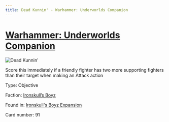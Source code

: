 ```yaml
---
title: Dead Kunnin' - Warhammer: Underworlds Companion
---
```


# [Warhammer: Underworlds Companion](https://guidokessels.github.io/wh-underworlds)

  

![Dead Kunnin'](https://warhammerunderworlds.com/wp-content/uploads/sites/6/2017/12/091_ENG-Dead-Kunnin.png)

Score this immediately if a friendly fighter has two more supporting fighters than their target when making an Attack action

Type: Objective

Faction: [Ironskull’s Boyz](https://guidokessels.github.io/wh-underworlds/factions/ironskulls-boyz)

Found in: [Ironskull's Boyz Expansion](https://guidokessels.github.io/wh-underworlds/locations/ironskulls-boyz-expansion)

Card number: 91
